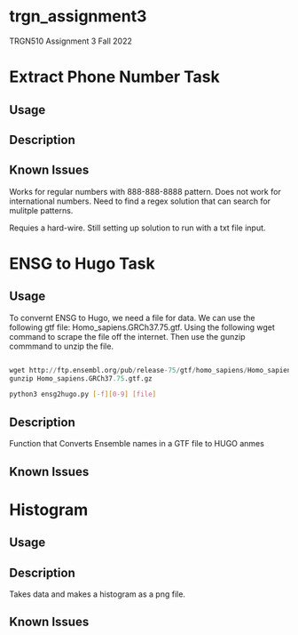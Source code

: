 # trgn_assignment3
TRGN510 Assignment 3 Fall 2022
# Extract Phone Number Task 
## Usage
## Description
## Known Issues

Works for regular numbers with 888-888-8888 pattern. Does not work for international numbers. Need to find a regex solution that can search for mulitple patterns. 

Requies a hard-wire. Still setting up solution to run with a txt file input. 


# ENSG to Hugo Task

## Usage

To convernt ENSG to Hugo, we need a file for data. We can use the following gtf file: Homo_sapiens.GRCh37.75.gtf. Using the following wget command to scrape the file off the internet. Then use the gunzip commmand to unzip the file. 

``` python

wget http://ftp.ensembl.org/pub/release-75/gtf/homo_sapiens/Homo_sapiens.GRCh37.75.gtf.gz 
gunzip Homo_sapiens.GRCh37.75.gtf.gz 

```

``` bash
python3 ensg2hugo.py [-f][0-9] [file]
```

## Description
Function that Converts Ensemble names in a GTF file to HUGO anmes

## Known Issues

# Histogram

## Usage 

## Description
Takes data and makes a histogram as a png file. 

## Known Issues
